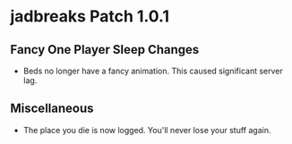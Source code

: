 # jadbreaks Patch 1.0.1

## Fancy One Player Sleep Changes
* Beds no longer have a fancy animation. This caused significant server lag.

## Miscellaneous
* The place you die is now logged. You'll never lose your stuff again.
